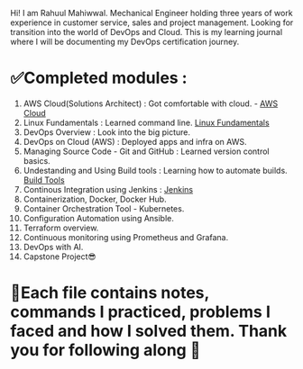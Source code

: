 Hi! I am Rahuul Mahiwwal. Mechanical Engineer holding three years of work experience in customer service, sales and project management. Looking for transition into the world of DevOps and Cloud. 
This is my learning journal where I will be documenting my DevOps certification journey. 

# ✅Completed modules : 
1. AWS Cloud(Solutions Architect) : Got comfortable with cloud. - [AWS Cloud](./AWS_Cloud.md)
2. Linux Fundamentals : Learned command line. [Linux Fundamentals](./Linux%20Fundamentals)
3. DevOps Overview : Look into the big picture.
4. DevOps on Cloud (AWS) : Deployed apps and infra on AWS.
5. Managing Source Code - Git and GitHub : Learned version control basics.
6. Undestanding and Using Build tools : Learning how to automate builds. [Build Tools](./Understanding%20and%20Using%20Build%20Tools)
7. Continous Integration using Jenkins : [Jenkins](./Jenkins)
8. Containerization, Docker, Docker Hub.
9. Container Orchestration Tool - Kubernetes.
10. Configuration Automation using Ansible.
11. Terraform overview.
12. Continuous monitoring using Prometheus and Grafana.
13. DevOps with AI.
14. Capstone Project😎


# 🌱Each file contains notes, commands I practiced, problems I faced and how I solved them. Thank you for following along 🚀
